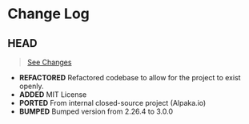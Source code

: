 # Change Log

## HEAD

> [See Changes](https://github.com/placeposition/alpaka.io/compare/fd0ec4b9c3156fcb2e639e8259a5c35807f26f3f...master)

* **REFACTORED** Refactored codebase to allow for the project to exist openly.
* **ADDED** MIT License
* **PORTED** From internal closed-source project (Alpaka.io)
* **BUMPED** Bumped version from 2.26.4 to 3.0.0

